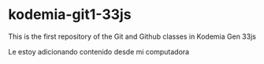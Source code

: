 # kodemia-git1-33js

This is the first repository of the Git and Github classes in Kodemia Gen 33js

Le estoy adicionando contenido desde mi computadora
